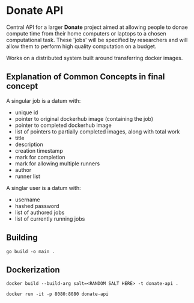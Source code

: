# Donate API

Central API for a larger **Donate** project aimed at allowing people to donae compute time from their home computers or laptops to a chosen computational task. These 'jobs' will be specified by researchers and will allow them to perform high quality computation on a budget.

Works on a distributed system built around transferring docker images.

## Explanation of Common Concepts in final concept

A singular job is a datum with:

* unique id
* pointer to original dockerhub image (containing the job)
* pointer to completed dockerhub image
* list of pointers to partially completed images, along with total work
* title
* description
* creation timestamp
* mark for completion
* mark for allowing multiple runners
* author
* runner list

A singlar user is a datum with:

* username
* hashed password
* list of authored jobs
* list of currently running jobs

## Building

`go build -o main .`

## Dockerization

`docker build --build-arg salt=<RANDOM SALT HERE> -t donate-api .`

`docker run -it -p 8080:8080 donate-api`
